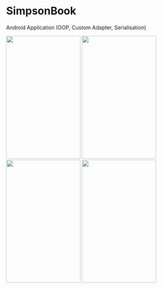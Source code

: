 # SimpsonBook

Android Application (OOP, Custom Adapter, Serialisation)

<img src="https://user-images.githubusercontent.com/27291967/73090334-3d999980-3ee9-11ea-98bb-998c907cd1a8.png" width=200 height=330>

<img src="https://user-images.githubusercontent.com/27291967/73090368-4be7b580-3ee9-11ea-9d0d-59b398c4e814.png" width=200 height=330>

<img src="https://user-images.githubusercontent.com/27291967/73090387-56a24a80-3ee9-11ea-9359-40b7da41b726.png" width=200 height=330>

<img src="https://user-images.githubusercontent.com/27291967/73090402-5c982b80-3ee9-11ea-9677-f3e26bd16cb0.png" width=200 height=330>
